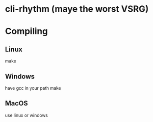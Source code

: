 # cli-rhythm (maye the worst VSRG)

# Compiling

## Linux

make

## Windows

have gcc in your path
make

## MacOS

use linux or windows